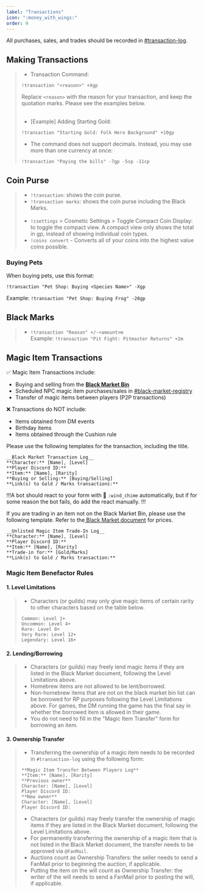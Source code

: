 ```yaml
---
label: "Transactions"
icon: ":money_with_wings:"
order: 9
---
```

<style>
h1:before { 
  content: "💸 ";
}
</style>

All purchases, sales, and trades should be recorded in [#transaction-log](https://discordapp.com/channels/512870694883950598/531011819095982081).

## Making Transactions

> - Transaction Command:
> ```
> !transaction "<reason>" +Xgp
> ```
> Replace `<reason>` with the reason for your transaction, and keep the quotation marks. Please see the examples below.
> <br><br>
> - [Example] Adding Starting Gold:
> ```
> !transaction "Starting Gold: Folk Hero Background" +10gp
> ```
> - The command does not support decimals. Instead, you may use more than one currency at once:
> ```
> !transaction "Paying the bills" -7gp -5sp -11cp
> ```

## Coin Purse

> - `!transaction`: shows the coin purse.
> - `!transaction marks`: shows the coin purse including the Black Marks.
> <br><br>
> - `!csettings` > Cosmetic Settings > Toggle Compact Coin Display: to toggle the compact view. A compact view only shows the total in gp, instead of showing individual coin types.
> - `!coins convert` - Converts all of your coins into the highest value coins possible.

### Buying Pets

When buying pets, use this format:
```
!transaction "Pet Shop: Buying <Species Name>" -Xgp
```
Example: `!transaction "Pet Shop: Buying Frog" -20gp`

## Black Marks

> - `!transaction "Reason" +/-<amount>m`<br>
> Example: ```!transaction "Pit Fight: Pitmaster Returns" +2m```

## Magic Item Transactions

✅ Magic Item Transactions include:
- Buying and selling from the [**Black Market Bin**](https://docs.google.com/document/d/166Do3cLcg_NYRZqSaAN34LQxY9C5xda5WDb9kYezJMM)
- Scheduled NPC magic item purchases/sales in [#black-market-registry](https://discordapp.com/channels/512870694883950598/742720804525178900)
- Transfer of magic items between players (P2P transactions)

❌ Transactions do NOT include:
- Items obtained from DM events
- Birthday items
- Items obtained through the Cushion rule 

Please use the following templates for the transaction, including the title.
```
__Black Market Transaction Log__
**Character:** [Name], [Level]
**Player Discord ID:**
**Item:** [Name], [Rarity]
**Buying or Selling:** [Buying/Selling]
**Link(s) to Gold / Marks transactions:**
```

!!!A bot should react to your form with 🎐 `:wind_chime` automatically, but if for some reason the bot fails, do add the react manually.
!!! 

If you are trading in an item not on the Black Market Bin, please use the following template. Refer to the[ Black Market document](https://docs.google.com/document/d/166Do3cLcg_NYRZqSaAN34LQxY9C5xda5WDb9kYezJMM) for prices.
```
__Unlisted Magic Item Trade-In Log__
**Character:** [Name], [Level]
**Player Discord ID:**
**Item:** [Name], [Rarity]
**Trade-in for:** [Gold/Marks]
**Link(s) to Gold / Marks transaction:**
```

### Magic Item Benefactor Rules
#### 1. Level Limitations
> - Characters (or guilds) may only give magic items of certain rarity to other characters based on the table below.
> ```
> Common: Level 1+
> Uncommon: Level 4+
> Rare: Level 8+
> Very Rare: Level 12+
> Legendary: Level 16+
> ```
#### 2. Lending/Borrowing
> - Characters (or guilds) may freely lend magic items if they are listed in the Black Market document, following the Level Limitations above.
> - Homebrew items are not allowed to be lent/borrowed.
> - Non-homebrew items that are not on the black market bin list can be borrowed for RP purposes following the Level Limitations above. For games, the DM running the game has the final say in whether the borrowed item is allowed in their game.
> - You do not need to fill in the "Magic Item Transfer" form for borrowing an item.
#### 3. Ownership Transfer
> - Transferring the ownership of a magic item needs to be recorded in `#transaction-log` using the following form:
> ```
> **Magic Item Transfer Between Players Log**
> **Item:** [Name], [Rarity]
> **Previous owner**
> Character: [Name], [Level]
> Player Discord ID:
> **New owner**
> Character: [Name], [Level]
> Player Discord ID: 
> ```
> - Characters (or guilds) may freely transfer the ownership of magic items if they are listed in the Black Market document, following the Level Limitations above.
> - For permanently transferring the ownership of a magic item that is not listed in the Black Market document, the transfer needs to be approved via `@FanMail`.
> - Auctions count as Ownership Transfers: the seller needs to send a FanMail prior to beginning the auction, if applicable.
> - Putting the item on the will count as Ownership Transfer: the writer of the will needs to send a FanMail prior to posting the will, if applicable.